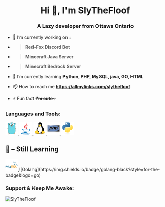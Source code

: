 <h1 align="center">Hi 👋, I'm SlyTheFloof</h1>
<h3 align="center">A Lazy developer from Ottawa Ontario</h3>

- 🔭 I’m currently working on **:**

- > **Red-Fox Discord Bot**

- > **Minecraft Java Server**

- > **Minecraft Bedrock Server**

- 🌱 I’m currently learning **Python, PHP, MySQL, java, GO, HTML**

- 📫 How to reach me **https://allmylinks.com/slythefloof**

- ⚡ Fun fact ~~**I'm cute~**~~


<h3 align="left">Languages and Tools:</h3>
<p align="left"> <a href="https://golang.org" target="_blank"> <img src="https://raw.githubusercontent.com/devicons/devicon/master/icons/go/go-original.svg" alt="go" width="40" height="40"/> </a> <a href="https://www.java.com" target="_blank"> <img src="https://raw.githubusercontent.com/devicons/devicon/master/icons/java/java-original.svg" alt="java" width="40" height="40"/> </a> <a href="https://www.linux.org/" target="_blank"> <img src="https://raw.githubusercontent.com/devicons/devicon/master/icons/linux/linux-original.svg" alt="linux" width="40" height="40"/> </a> <a href="https://www.php.net" target="_blank"> <img src="https://raw.githubusercontent.com/devicons/devicon/master/icons/php/php-original.svg" alt="php" width="40" height="40"/> </a> <a href="https://www.python.org" target="_blank"> <img src="https://raw.githubusercontent.com/devicons/devicon/master/icons/python/python-original.svg" alt="python" width="40" height="40"/> </a> </p>



<h2 font-weight="700">
  🧰 – Still Learning
</h2>
<a href="https://www.mysql.com/" target="_blank"> <img src="https://raw.githubusercontent.com/devicons/devicon/master/icons/mysql/mysql-original-wordmark.svg" alt="mysql" width="40" height="40"/> </a>
![Golang](https://img.shields.io/badge/golang-black?style=for-the-badge&logo=go)


<h3 align="left">Support & Keep Me Awake:</h3>
<p><a href="https://www.buymeacoffee.com/SlyTheFloof"> <img align="left" src="https://cdn.buymeacoffee.com/buttons/v2/default-yellow.png" height="50" width="210" alt="SlyTheFloof" /></a></p><br><br>
